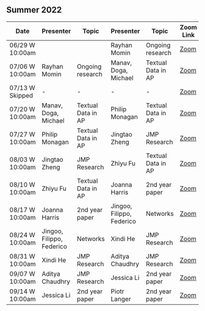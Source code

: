 ## Summer 2022

| Date                      | Presenter                 | Topic                | Presenter                 | Topic                       | Zoom Link |
|---------------------------|---------------------------|----------------------|---------------------------|-----------------------------| ----------|
| 06/29 W 10:00am           |                           |                      | Rayhan Momin              | Ongoing research            | [Zoom](https://uchicago.zoom.us/j/97478047591?pwd=RTk2cmg4c0hkV1pGUXN1Zkx6M1pLZz09)|  
| 07/06 W 10:00am           | Rayhan Momin              | Ongoing research     | Manav, Doga, Michael      | Textual Data in AP          | [Zoom](https://uchicago.zoom.us/j/97478047591?pwd=RTk2cmg4c0hkV1pGUXN1Zkx6M1pLZz09)|  
| 07/13 W Skipped           |  -                        |    -                 |     -                     |        -                    | [Zoom](https://uchicago.zoom.us/j/97478047591?pwd=RTk2cmg4c0hkV1pGUXN1Zkx6M1pLZz09)| 
| 07/20 W 10:00am           | Manav, Doga, Michael      | Textual Data in AP   | Philip Monagan            | Textual Data in AP          | [Zoom](https://uchicago.zoom.us/j/97478047591?pwd=RTk2cmg4c0hkV1pGUXN1Zkx6M1pLZz09)|   
| 07/27 W 10:00am           | Philip Monagan            | Textual Data in AP   | Jingtao Zheng             | JMP Research                | [Zoom](https://uchicago.zoom.us/j/97478047591?pwd=RTk2cmg4c0hkV1pGUXN1Zkx6M1pLZz09)|   
| 08/03 W 10:00am           | Jingtao Zheng             | JMP Research         | Zhiyu Fu                  | Textual Data in AP          | [Zoom](https://uchicago.zoom.us/j/97478047591?pwd=RTk2cmg4c0hkV1pGUXN1Zkx6M1pLZz09)|   
| 08/10 W 10:00am           | Zhiyu Fu                  | Textual Data in AP          | Joanna Harris             | 2nd year paper              | [Zoom](https://uchicago.zoom.us/j/97478047591?pwd=RTk2cmg4c0hkV1pGUXN1Zkx6M1pLZz09)|   
| 08/17 W 10:00am           | Joanna Harris             | 2nd year paper       | Jingoo, Filippo, Federico | Networks                    | [Zoom](https://uchicago.zoom.us/j/97478047591?pwd=RTk2cmg4c0hkV1pGUXN1Zkx6M1pLZz09)|   
| 08/24 W 10:00am           | Jingoo, Filippo, Federico | Networks             | Xindi He                  | JMP Research                | [Zoom](https://uchicago.zoom.us/j/97478047591?pwd=RTk2cmg4c0hkV1pGUXN1Zkx6M1pLZz09)|   
| 08/31 W 10:00am           | Xindi He                  | JMP Research         | Aditya Chaudhry           | JMP Research                | [Zoom](https://uchicago.zoom.us/j/97478047591?pwd=RTk2cmg4c0hkV1pGUXN1Zkx6M1pLZz09)|   
| 09/07 W 10:00am           | Aditya Chaudhry            | JMP Research         | Jessica Li                | 2nd year paper              | [Zoom](https://uchicago.zoom.us/j/97478047591?pwd=RTk2cmg4c0hkV1pGUXN1Zkx6M1pLZz09)|   
| 09/14 W 10:00am           | Jessica Li                | 2nd year paper       | Piotr Langer              | 2nd year paper              | [Zoom](https://uchicago.zoom.us/j/97478047591?pwd=RTk2cmg4c0hkV1pGUXN1Zkx6M1pLZz09)|   
